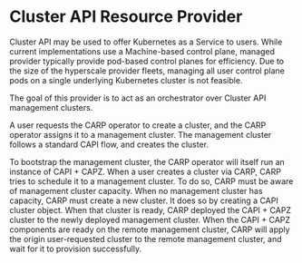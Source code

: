 # Cluster API Resource Provider

Cluster API may be used to offer Kubernetes as a Service to users. While current
implementations use a Machine-based control plane, managed provider typically
provide pod-based control planes for efficiency. Due to the size of the
hyperscale provider fleets, managing all user control plane pods on a single
underlying Kubernetes cluster is not feasible.

The goal of this provider is to act as an orchestrator over Cluster API
management clusters.

A user requests the CARP operator to create a cluster, and the CARP operator
assigns it to a management cluster. The management cluster follows a standard
CAPI flow, and creates the cluster. 

To bootstrap the management cluster, the CARP operator will itself run an
instance of CAPI + CAPZ. When a user creates a cluster via CARP, CARP tries to
schedule it to a management cluster. To do so, CARP must be aware of management
cluster capacity. When no management cluster has capacity, CARP must create a
new cluster. It does so by creating a CAPI cluster object. When that cluster is
ready, CARP deployed the CAPI + CAPZ cluster to the newly deployed management
cluster. When the CAPI + CAPZ components are ready on the remote management
cluster, CARP will apply the origin user-requested cluster to the remote
management cluster, and wait for it to provision successfully.
